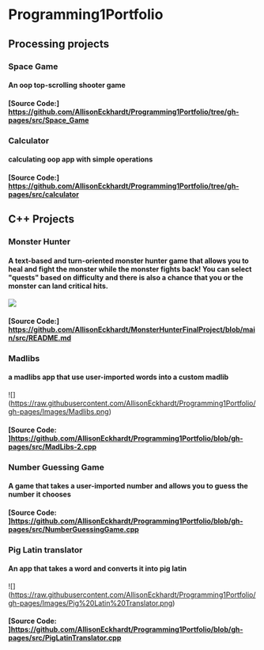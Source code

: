 # Programming1Portfolio
## Processing projects
### Space Game
#### An oop top-scrolling shooter game
#### [Source Code:] https://github.com/AllisonEckhardt/Programming1Portfolio/tree/gh-pages/src/Space_Game
### Calculator
#### calculating oop app with simple operations
#### [Source Code:] https://github.com/AllisonEckhardt/Programming1Portfolio/tree/gh-pages/src/calculator

## C++ Projects
### Monster Hunter
#### A text-based and turn-oriented monster hunter game that allows you to heal and fight the monster while the monster fights back! You can select "quests" based on difficulty and there is also a chance that you or the monster can land critical hits.
![](https://user-images.githubusercontent.com/81187521/119431064-23cfb880-bccf-11eb-9874-a2682d0cd876.png)
#### [Source Code:] https://github.com/AllisonEckhardt/MonsterHunterFinalProject/blob/main/src/README.md
### Madlibs 
#### a madlibs app that use user-imported words into a custom madlib
![] (https://raw.githubusercontent.com/AllisonEckhardt/Programming1Portfolio/gh-pages/Images/Madlibs.png)
#### [Source Code: ]https://github.com/AllisonEckhardt/Programming1Portfolio/blob/gh-pages/src/MadLibs-2.cpp
### Number Guessing Game
#### A game that takes a user-imported number and allows you to guess the number it chooses
#### [Source Code: ]https://github.com/AllisonEckhardt/Programming1Portfolio/blob/gh-pages/src/NumberGuessingGame.cpp
### Pig Latin translator
#### An app that takes a word and converts it into pig latin
![] (https://raw.githubusercontent.com/AllisonEckhardt/Programming1Portfolio/gh-pages/Images/Pig%20Latin%20Translator.png)
#### [Source Code: ]https://github.com/AllisonEckhardt/Programming1Portfolio/blob/gh-pages/src/PigLatinTranslator.cpp

